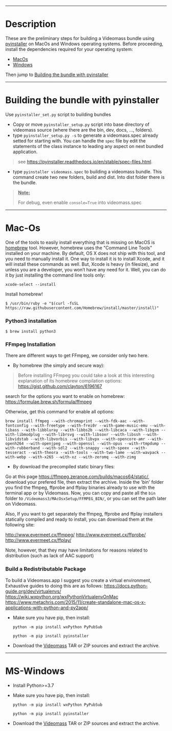 -----------------
# Description

These are the preliminary steps for building a Videomass bundle using
[pyinstaller](https://pypi.org/project/PyInstaller/) on MacOs and Windows
operating systems. Before proceeding, install the dependencies required for
your operating system:

- [MacOs](#mac-os)
- [Windows](#ms-windows)

Then jump to [Building the bundle with pyinstaller](#building-the-bundle-with-pyinstaller)

-----------------
# Building the bundle with pyinstaller

Use `pyinstaller_set.py` script to building bundles 

- Copy or move `pyinstaller_setup.py` script into base directory of videomass 
source (where there are the bin, dev, docs, ..., folders). 
- type `pyinstaller_setup.py -s` to generate a videomass.spec already setted for 
starting with. You can handle the `spec` file by edit the statements of the class 
instance to leading any aspect on next bundled application.
> see https://pyinstaller.readthedocs.io/en/stable/spec-files.html.
- type `pyinstaller videomass.spec` to building a videomass bundle. This command
create two new folders, build and dist. Into dist folder there is the bundle.

> <ins>**Note:**</ins>
>
> For debug, even enable `console=True` into videomass.spec

-----------------
# Mac-Os

One of the tools to easily install everything that is missing on MacOS is
[homebrew](https://brew.sh/) tool. However, homebrew uses the "Command Line Tools"
installed on your machine. By default, OS X does not ship with this tool, and you
need to manually install it. One way to install it is to install Xcode, and it
will install these commands as well. But, Xcode is heavy (in filesize), and
unless you are a developer, you won’t have any need for it. Well, you can do it
by just installing the command line tools only:
```
xcode-select --install
```
Install homebrew!
```
$ /usr/bin/ruby -e "$(curl -fsSL https://raw.githubusercontent.com/Homebrew/install/master/install)"
```
### Python3 installation
```
$ brew install python3
```

### FFmpeg Installation

There are different ways to get FFmpeg, we consider only two here.

- By homebrew (the simply and secure way):
> Before installing FFmpeg you could take a look at this interesting explanation
of its homebrew compilation options: <https://gist.github.com/clayton/6196167>

search for the options you want to enable on homebrew:
<https://formulae.brew.sh/formula/ffmpeg>

Otherwise, get this command for enable all options:
```
brew install ffmpeg --with-chromaprint --with-fdk-aac --with-fontconfig --with-freetype --with-frei0r --with-game-music-emu --with-libass --with-libbluray --with-libbs2b --with-libcaca --with-libgsm --with-libmodplug --with-librsvg --with-libsoxr --with-libssh --with-libvidstab --with-libvorbis --with-libvpx --with-opencore-amr --with-openh264 --with-openjpeg --with-openssl --with-opus --with-rtmpdump --with-rubberband --with-sdl2 --with-snappy --with-speex --with-tesseract --with-theora --with-tools --with-two-lame --with-wavpack --with-webp --with-x265 --with-xz --with-zeromq --with-zimg
```
- By download the precompiled static binary files:

Go at this page <https://ffmpeg.zeranoe.com/builds/macos64/static/>, download
your prefered file, then extract the archive. Inside the 'bin' folder you find
the ffmpeg, ffprobe and ffplay binaries already to use with the terminal app or
by Videomass. Now, you can copy and paste all the `bin` folder to
`/Videomass3/MAcOsxSetup/FFMPEG_BIN/`, or you can set the path later on Videomass.

Also, If you want to get separately the ffmpeg, ffprobe and ffplay installers
statically compiled and ready to install, you can download them at the following site:

<http://www.evermeet.cx/ffmpeg/>
<http://www.evermeet.cx/ffprobe/>
<http://www.evermeet.cx/ffplay/>

Note, however, that they may have limitations for reasons related to distribution
(such as lack of AAC support)

### Build a Redistributable Package
To build a Videomass.app I suggest you create a virtual environment, Exhaustive
guides to doing this are as follows:
<https://docs.python-guide.org/dev/virtualenvs/>
<https://wiki.wxpython.org/wxPythonVirtualenvOnMac>
<https://www.metachris.com/2015/11/create-standalone-mac-os-x-applications-with-python-and-py2app/>

- Make sure you have pip, then install:

   `python -m pip install wxPython PyPubSub`

   `python -m pip install pyinstaller`

- Download the [Videomass](https://github.com/jeanslack/Videomass) TAR or ZIP
sources and extract the archive.

-----------------
# MS-Windows

- Install Python>=3.7

- Make sure you have pip, then install:

   `python -m pip install wxPython PyPubSub`

   `python -m pip install pyinstaller`

- Download the [Videomass](https://github.com/jeanslack/Videomass) TAR or ZIP
sources and extract the archive.
